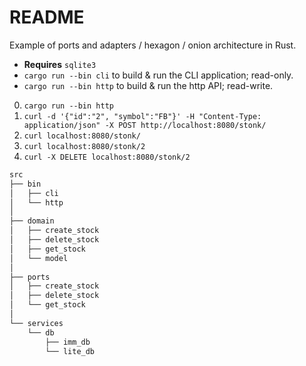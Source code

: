 # README

Example of ports and adapters / hexagon / onion architecture in Rust.

- **Requires** `sqlite3`
- `cargo run --bin cli` to build & run the CLI application; read-only.
- `cargo run --bin http` to build & run the http API; read-write.

0. `cargo run --bin http`
1. `curl -d '{"id":"2", "symbol":"FB"}' -H "Content-Type: application/json" -X POST http://localhost:8080/stonk/`
2. `curl localhost:8080/stonk/`
3. `curl localhost:8080/stonk/2`
4. `curl -X DELETE localhost:8080/stonk/2`

```js
src
├── bin
│   ├── cli
│   └── http
│
├── domain
│   ├── create_stock
│   ├── delete_stock
│   ├── get_stock
│   └── model
│
├── ports
│   ├── create_stock
│   ├── delete_stock
│   └── get_stock
│
└── services
    └── db
        ├── imm_db
        └── lite_db
```
